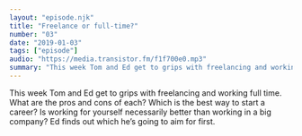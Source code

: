 ```yaml
---
layout: "episode.njk"
title: "Freelance or full-time?"
number: "03"
date: "2019-01-03"
tags: ["episode"]
audio: "https://media.transistor.fm/f1f700e0.mp3"
summary: "This week Tom and Ed get to grips with freelancing and working full time. What are the pros and cons of each? Which is the best way to start a career?"
---
```


This week Tom and Ed get to grips with freelancing and working full time. What are the pros and cons of each? Which is the best way to start a career? Is working for yourself necessarily better than working in a big company? Ed finds out which he’s going to aim for first.